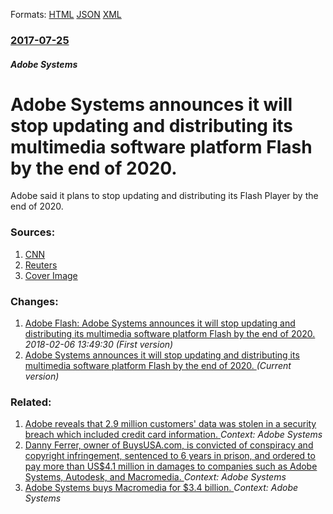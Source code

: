 
Formats: [HTML](/news/2017/07/25/adobe-systems-announces-it-will-stop-updating-and-distributing-its-multimedia-software-platform-flash-by-the-end-of-2020.html)  [JSON](/news/2017/07/25/adobe-systems-announces-it-will-stop-updating-and-distributing-its-multimedia-software-platform-flash-by-the-end-of-2020.json)  [XML](/news/2017/07/25/adobe-systems-announces-it-will-stop-updating-and-distributing-its-multimedia-software-platform-flash-by-the-end-of-2020.xml)  

### [2017-07-25](/news/2017/07/25/index.md)

##### Adobe Systems
# Adobe Systems announces it will stop updating and distributing its multimedia software platform Flash by the end of 2020. 

Adobe said it plans to stop updating and distributing its Flash Player by the end of 2020.


### Sources:

1. [CNN](http://money.cnn.com/2017/07/25/technology/adobe-killing-flash/index.html)
2. [Reuters](https://www.reuters.com/article/us-adobe-systems-flash-idUSKBN1AA22R)
2. [Cover Image](http://i2.cdn.turner.com/money/dam/assets/150714102052-adobe-flash-logo-780x439.jpg)

### Changes:

1. [Adobe Flash: Adobe Systems announces it will stop updating and distributing its multimedia software platform Flash by the end of 2020. ](/news/2017/07/25/adobe-flash-adobe-systems-announces-it-will-stop-updating-and-distributing-its-multimedia-software-platform-flash-by-the-end-of-2020.md) _2018-02-06 13:49:30 (First version)_
1. [Adobe Systems announces it will stop updating and distributing its multimedia software platform Flash by the end of 2020. ](/news/2017/07/25/adobe-systems-announces-it-will-stop-updating-and-distributing-its-multimedia-software-platform-flash-by-the-end-of-2020.md) _(Current version)_

### Related:

1. [Adobe reveals that 2.9 million customers' data was stolen in a security breach which included credit card information. ](/news/2013/10/3/adobe-reveals-that-2-9-million-customers-data-was-stolen-in-a-security-breach-which-included-credit-card-information.md) _Context: Adobe Systems_
2. [ Danny Ferrer, owner of BuysUSA.com, is convicted of conspiracy and copyright infringement, sentenced to 6 years in prison, and ordered to pay more than US$4.1 million in damages to companies such as Adobe Systems, Autodesk, and Macromedia. ](/news/2006/08/25/danny-ferrer-owner-of-buysusa-com-is-convicted-of-conspiracy-and-copyright-infringement-sentenced-to-6-years-in-prison-and-ordered-to-p.md) _Context: Adobe Systems_
3. [ Adobe Systems buys Macromedia for $3.4 billion. ](/news/2005/04/18/adobe-systems-buys-macromedia-for-3-4-billion.md) _Context: Adobe Systems_
